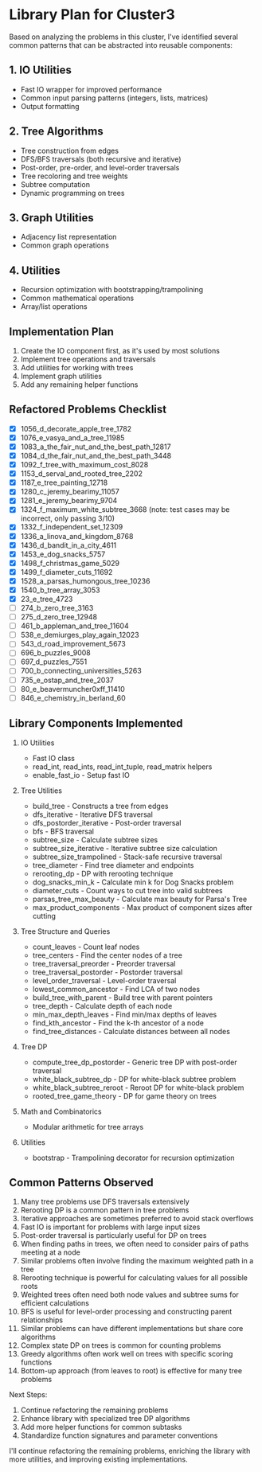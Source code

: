 # Library Plan for Cluster3

Based on analyzing the problems in this cluster, I've identified several common patterns that can be abstracted into reusable components:

## 1. IO Utilities
- Fast IO wrapper for improved performance
- Common input parsing patterns (integers, lists, matrices)
- Output formatting

## 2. Tree Algorithms
- Tree construction from edges
- DFS/BFS traversals (both recursive and iterative)
- Post-order, pre-order, and level-order traversals
- Tree recoloring and tree weights
- Subtree computation
- Dynamic programming on trees

## 3. Graph Utilities
- Adjacency list representation
- Common graph operations

## 4. Utilities
- Recursion optimization with bootstrapping/trampolining
- Common mathematical operations
- Array/list operations

## Implementation Plan

1. Create the IO component first, as it's used by most solutions
2. Implement tree operations and traversals
3. Add utilities for working with trees
4. Implement graph utilities
5. Add any remaining helper functions

## Refactored Problems Checklist

- [x] 1056_d_decorate_apple_tree_1782
- [x] 1076_e_vasya_and_a_tree_11985
- [x] 1083_a_the_fair_nut_and_the_best_path_12817
- [x] 1084_d_the_fair_nut_and_the_best_path_3448
- [x] 1092_f_tree_with_maximum_cost_8028
- [x] 1153_d_serval_and_rooted_tree_2202
- [x] 1187_e_tree_painting_12718
- [x] 1280_c_jeremy_bearimy_11057
- [x] 1281_e_jeremy_bearimy_9704
- [x] 1324_f_maximum_white_subtree_3668 (note: test cases may be incorrect, only passing 3/10)
- [x] 1332_f_independent_set_12309
- [x] 1336_a_linova_and_kingdom_8768
- [x] 1436_d_bandit_in_a_city_4611
- [x] 1453_e_dog_snacks_5757
- [x] 1498_f_christmas_game_5029
- [x] 1499_f_diameter_cuts_11692
- [x] 1528_a_parsas_humongous_tree_10236
- [x] 1540_b_tree_array_3053
- [x] 23_e_tree_4723
- [ ] 274_b_zero_tree_3163
- [ ] 275_d_zero_tree_12948
- [ ] 461_b_appleman_and_tree_11604
- [ ] 538_e_demiurges_play_again_12023
- [ ] 543_d_road_improvement_5673
- [ ] 696_b_puzzles_9008
- [ ] 697_d_puzzles_7551
- [ ] 700_b_connecting_universities_5263
- [ ] 735_e_ostap_and_tree_2037
- [ ] 80_e_beavermuncher0xff_11410
- [ ] 846_e_chemistry_in_berland_60

## Library Components Implemented

1. IO Utilities
   - Fast IO class
   - read_int, read_ints, read_int_tuple, read_matrix helpers
   - enable_fast_io - Setup fast IO

2. Tree Utilities
   - build_tree - Constructs a tree from edges
   - dfs_iterative - Iterative DFS traversal
   - dfs_postorder_iterative - Post-order traversal
   - bfs - BFS traversal
   - subtree_size - Calculate subtree sizes
   - subtree_size_iterative - Iterative subtree size calculation
   - subtree_size_trampolined - Stack-safe recursive traversal
   - tree_diameter - Find tree diameter and endpoints
   - rerooting_dp - DP with rerooting technique
   - dog_snacks_min_k - Calculate min k for Dog Snacks problem
   - diameter_cuts - Count ways to cut tree into valid subtrees
   - parsas_tree_max_beauty - Calculate max beauty for Parsa's Tree
   - max_product_components - Max product of component sizes after cutting

3. Tree Structure and Queries
   - count_leaves - Count leaf nodes
   - tree_centers - Find the center nodes of a tree
   - tree_traversal_preorder - Preorder traversal
   - tree_traversal_postorder - Postorder traversal
   - level_order_traversal - Level-order traversal
   - lowest_common_ancestor - Find LCA of two nodes
   - build_tree_with_parent - Build tree with parent pointers
   - tree_depth - Calculate depth of each node
   - min_max_depth_leaves - Find min/max depths of leaves
   - find_kth_ancestor - Find the k-th ancestor of a node
   - find_tree_distances - Calculate distances between all nodes

4. Tree DP
   - compute_tree_dp_postorder - Generic tree DP with post-order traversal
   - white_black_subtree_dp - DP for white-black subtree problem
   - white_black_subtree_reroot - Reroot DP for white-black problem
   - rooted_tree_game_theory - DP for game theory on trees

5. Math and Combinatorics
   - Modular arithmetic for tree arrays

6. Utilities
   - bootstrap - Trampolining decorator for recursion optimization

## Common Patterns Observed

1. Many tree problems use DFS traversals extensively
2. Rerooting DP is a common pattern in tree problems
3. Iterative approaches are sometimes preferred to avoid stack overflows
4. Fast IO is important for problems with large input sizes
5. Post-order traversal is particularly useful for DP on trees
6. When finding paths in trees, we often need to consider pairs of paths meeting at a node
7. Similar problems often involve finding the maximum weighted path in a tree
8. Rerooting technique is powerful for calculating values for all possible roots
9. Weighted trees often need both node values and subtree sums for efficient calculations
10. BFS is useful for level-order processing and constructing parent relationships
11. Similar problems can have different implementations but share core algorithms
12. Complex state DP on trees is common for counting problems
13. Greedy algorithms often work well on trees with specific scoring functions
14. Bottom-up approach (from leaves to root) is effective for many tree problems

Next Steps:
1. Continue refactoring the remaining problems
2. Enhance library with specialized tree DP algorithms
3. Add more helper functions for common subtasks
4. Standardize function signatures and parameter conventions

I'll continue refactoring the remaining problems, enriching the library with more utilities, and improving existing implementations.